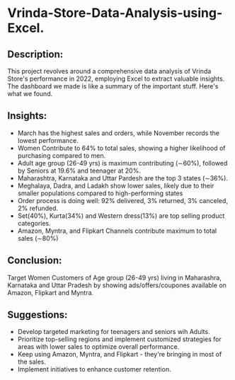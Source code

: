 # Vrinda-Store-Data-Analysis-using-Excel.
## Description:
This project revolves around a comprehensive data analysis of Vrinda Store's performance in 2022, employing Excel to extract valuable insights. The dashboard we made is like a summary of the important stuff. Here's what we found.

## Insights:
- March has the highest sales and orders, while November records the lowest performance.
- Women Contribute to 64% to total sales, showing a higher likelihood of purchasing compared to men.
- Adult age group (26-49 yrs) is maximum contributing (∼60%), followed by Seniors at 19.6% and teenager at 20%.
- Maharashtra, Karnataka and Uttar Pardesh are the top 3 states (∼36%).
- Meghalaya, Dadra, and Ladakh show lower sales, likely due to their smaller populations compared to high-performing states
- Order process is doing well: 92% delivered, 3% returned, 3% canceled, 2% refunded.
- Set(40%), Kurta(34%) and Western dress(13%) are top selling product categories.
- Amazon, Myntra, and Flipkart Channels contribute maximum to total sales (∼80%)



## Conclusion:
Target Women Customers of Age group (26-49 yrs) living in Maharashra, Karnataka and Uttar Pradesh by showing ads/offers/coupones available on Amazon, Flipkart and Myntra.

## Suggestions:
- Develop targeted marketing for teenagers and seniors wih Adults.
- Prioritize top-selling regions and implement customized strategies for areas with lower sales to optimize overall performance.
- Keep using Amazon, Myntra, and Flipkart - they're bringing in most of the sales.
- Implement initiatives to enhance customer retention.
